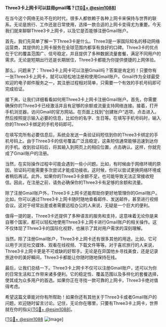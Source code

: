 **Three3卡上网卡可以註冊gmail嗎？[[TG💪+ @esim1088](https://t.me/s/esim1088)]**

在当今这个网络无处不在的时代，很多人都依赖于各种上网卡来保持与世界的联系。无论是旅行、工作还是日常使用，选择一款合适的上网卡变得尤为重要。今天我们就来聊聊Three3卡上网卡，以及它是否能够注册Gmail账户。

首先，我们先简单了解一下Three3卡是什么。Three3是一家国际知名的移动网络运营商，其提供的上网卡服务在全球范围内都享有良好的口碑。Three3卡的优点在于它的覆盖范围广、信号稳定，并且提供了多种数据流量套餐，满足不同用户的需求。无论是短期出行还是长期居住，Three3卡都能为你提供便捷的上网体验。

那么，问题来了：Three3卡上网卡可以注册Gmail吗？答案是肯定的！只要你有一张Three3卡上网卡，就可以轻松地注册和使用Gmail账户。Gmail作为全球最受欢迎的电子邮件服务之一，其注册过程相对简单，只需要一个有效的手机号码即可完成验证。

接下来，让我们详细看看如何用Three3卡上网卡注册Gmail账户。首先，你需要确保你的Three3卡已经激活并且有足够的余额或流量支持网络连接。接着，打开手机浏览器，访问Gmail的官方网站。在页面上找到“创建账户”选项，点击进入。然后按照提示输入必要的信息，比如你的名字、生日等。在填写手机号码时，输入你的Three3卡绑定的手机号码即可。

在填写完所有必要信息后，系统会发送一条验证码短信到你的Three3卡绑定的手机号码上。由于Three3卡的信号覆盖广泛且稳定，这条短信通常能够迅速到达你的手机。收到验证码后，将其输入到网页上的相应位置，点击确认。这样，你就完成了Gmail账户的注册。

当然，在实际操作过程中可能会遇到一些小问题。比如，有时候由于网络环境的原因，验证码可能需要多次尝试才能成功接收。这时候，你可以尝试更换网络环境或者稍后再试。此外，如果你的Three3卡余额不足，也可能导致无法正常接收短信。因此，在注册之前，请务必确保你的Three3卡有足够的余额和流量。

除了注册Gmail账户外，Three3卡上网卡还能帮助你更好地管理你的Gmail账户。比如，你可以通过Three3卡上网卡随时随地查看邮件、发送邮件，甚至进行视频会议。这对于经常出差或者需要远程办公的人来说，无疑是一个巨大的便利。

值得一提的是，Three3卡还提供了多种语言的服务和支持，这意味着无论你是来自哪个国家，都可以轻松地使用Three3卡上网卡进行Gmail账户的相关操作。这不仅体现了Three3卡的国际化视野，也展示了其对用户需求的深刻理解。

当然，除了注册Gmail账户，Three3卡上网卡还有很多其他的用途。比如，它可以用于浏览社交媒体、观看在线视频、下载文件等等。对于喜欢旅行的人来说，Three3卡上网卡更是不可或缺的好帮手。无论是在异国他乡寻找美食，还是记录旅途中的美好瞬间，Three3卡都能让你随时随地保持在线。

最后，让我们总结一下。Three3卡上网卡不仅可以注册Gmail账户，还可以为你的日常生活和工作带来诸多便利。它的稳定性、覆盖范围以及多样化的套餐选择，使其成为众多用户的首选。如果你正在寻找一款可靠的上网卡，Three3卡绝对值得考虑。

希望这篇文章能对你有所帮助！如果你还有其他关于Three3卡或者Gmail账户的问题，欢迎随时留言讨论。记住，无论你在哪里，只要有Three3卡上网卡，世界就在你的指尖[[TG💪+ @esim1088](https://t.me/s/esim1088)]。

[[TG💪+ @esim1088](https://t.me/s/esim1088) ![Image](https://i.postimg.cc/4NQfJmqS/Snipaste-2025-05-13-00-14-12.png)]